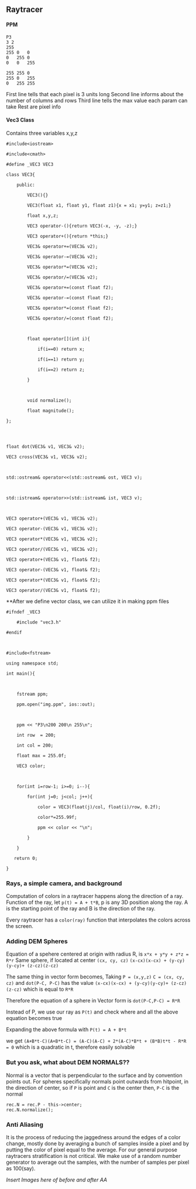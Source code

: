 ## Raytracer
#### PPM

```
P3
3 2
255
255	0	0
0	255	0
0	0	255

255	255	0
255	0	255
0	255	255
```

First line tells that each pixel is 3 units long
Second line informs about the number of columns and rows
Third line tells the max value each param can take
Rest are pixel info

#### Vec3 Class
Contains three variables x,y,z

```
#include<iostream>

#include<cmath>

#define _VEC3 VEC3

class VEC3{

    public:

        VEC3(){}

        VEC3(float x1, float y1, float z1){x = x1; y=y1; z=z1;}

        float x,y,z;

        VEC3 operator-(){return VEC3(-x, -y, -z);}

        VEC3 operator+(){return *this;}

        VEC3& operator+=(VEC3& v2);

        VEC3& operator-=(VEC3& v2);

        VEC3& operator*=(VEC3& v2);

        VEC3& operator/=(VEC3& v2);

        VEC3& operator+=(const float f2);

        VEC3& operator-=(const float f2);

        VEC3& operator*=(const float f2);

        VEC3& operator/=(const float f2);

  

        float operator[](int i){

            if(i==0) return x;

            if(i==1) return y;

            if(i==2) return z;

        }

  

        void normalize();

        float magnitude();

};

  
  

float dot(VEC3& v1, VEC3& v2);

VEC3 cross(VEC3& v1, VEC3& v2);

  

std::ostream& operator<<(std::ostream& ost, VEC3 v);

  

std::istream& operator>>(std::istream& ist, VEC3 v);

  

VEC3 operator+(VEC3& v1, VEC3& v2);

VEC3 operator-(VEC3& v1, VEC3& v2);

VEC3 operator*(VEC3& v1, VEC3& v2);

VEC3 operator/(VEC3& v1, VEC3& v2);

VEC3 operator+(VEC3& v1, float& f2);

VEC3 operator-(VEC3& v1, float& f2);

VEC3 operator*(VEC3& v1, float& f2);

VEC3 operator/(VEC3& v1, float& f2);
```

**After we define vector class, we can utilize it in making ppm files
```
#ifndef _VEC3

    #include "vec3.h"

#endif

  

#include<fstream>

using namespace std;

int main(){

  

    fstream ppm;

    ppm.open("img.ppm", ios::out);

  

    ppm << "P3\n200 200\n 255\n";

    int row  = 200;

    int col = 200;

    float max = 255.0f;

    VEC3 color;

  

    for(int i=row-1; i>=0; i--){

        for(int j=0; j<col; j++){

            color = VEC3(float(j)/col, float(i)/row, 0.2f);

            color*=255.99f;

            ppm << color << "\n";

        }

    }

   return 0;  

}
```

### Rays, a simple camera, and background
Computation of colors in a raytracer happens along the direction of a ray.
Function of the ray, let `p(t) = A + t*B`, p is any 3D position along the ray. A is the starting point of the ray and B is the direction of the ray.

Every raytracer has a `color(ray)` function that interpolates the colors across the screen.


### Adding DEM Spheres
Equation of a spehere centered at origin with radius R, is
`x*x + y*y + z*z = R*r`
Same sphere, if located at center `(cx, cy, cz)`
`(x-cx)(x-cx) + (y-cy)(y-cy)+ (z-cz)(z-cz)`

The same thing in vector form becomes,
Taking `P = (x,y,z)`
`C = (cx, cy, cz)`
and `dot(P-C, P-C)` has the value `(x-cx)(x-cx) + (y-cy)(y-cy)+ (z-cz)(z-cz)` which is equal to `R*R`

Therefore the equation of a sphere in Vector form is `dot(P-C,P-C) = R*R`

Instead of P, we use our ray as `P(t)` and check where and all the above equation becomes true

Expanding the above formula with `P(t) = A + B*t`

we get `(A+B*t-C)(A+B*t-C) = (A-C)(A-C) + 2*(A-C)*B*t + (B*B)t*t - R*R = 0`
which is a quadratic in t, therefore easily solvable

### But you ask, what about DEM NORMALS??
Normal is a vector that is perpendicular to the surface and by convention points out.
For spheres specifically normals point outwards from hitpoint, in the direction of center, so if `P` is point and `C` is the center then, `P-C` is the normal 
```
rec.N = rec.P - this->center;
rec.N.normalize();
```

### Anti Aliasing
It is the process of reducing the jaggedness around the edges of a color change, mostly done by averaging a bunch of samples inside a pixel and by putting the color of pixel equal to the average.
For our general purpose raytracers stratification is not critical. We make use of a random number generator to average out the samples, with the number of samples per pixel as 100(say).

*Insert Images here of before and after AA*

